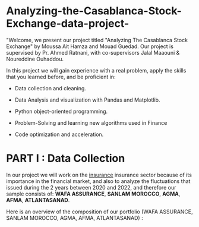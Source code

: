 # Analyzing-the-Casablanca-Stock-Exchange-data-project-


"Welcome,  we present our project titled "Analyzing The Casablanca Stock Exchange" 
by Moussa Ait Hamza and Mouad Guedad. Our project is supervised by Pr. Ahmed Ratnani, 
with co-supervisors Jalal Maaouni & Noureddine Ouhaddou. 


In this project we will gain experience with a real problem, apply the skills that you learned before, and be
proficient in:

- Data collection and cleaning.


- Data Analysis and visualization with Pandas and Matplotlib.


- Python object-oriented programming.


- Problem-Solving and learning new algorithms used in Finance


- Code optimization and acceleration.

# PART I : Data Collection 

In our project we will work on the [insurance](https://www.casablanca-bourse.com/bourseweb/indice-composition.aspx?codeIndice=ASSUR&Cat=22&IdLink=304) 
insurance sector because of its importance in the financial market,
and also to analyze the fluctuations that issued during the 2 years between 2020 and 2022, 
and therefore our sample consists of: **WAFA ASSURANCE**, **SANLAM MOROCCO**,  **AGMA**,  **AFMA**,  **ATLANTASANAD**. 

Here is an overview of the composition of our portfolio (WAFA ASSURANCE, SANLAM MOROCCO,  AGMA,  AFMA,  ATLANTASANAD) :

